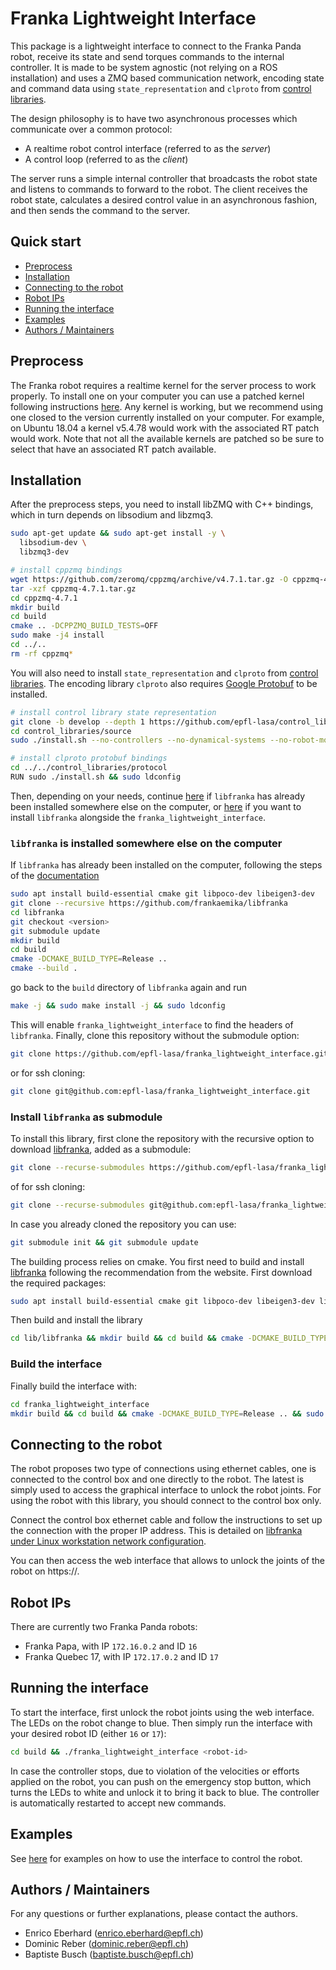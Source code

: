# Franka Lightweight Interface

This package is a lightweight interface to connect to the Franka Panda robot, receive its state and send torques commands
to the internal controller. It is made to be system agnostic (not relying on a ROS installation) and uses a ZMQ based
communication network, encoding state and command data using `state_representation` and `clproto` from
[control libraries](https://github.com/epfl-lasa/control_libraries).

The design philosophy is to have two asynchronous processes which communicate over a common protocol:
- A realtime robot control interface (referred to as the _server_)
- A control loop (referred to as the _client_)

The server runs a simple internal controller that broadcasts the robot state and listens to commands to forward
to the robot. The client receives the robot state, calculates a desired control value in an asynchronous fashion,
and then sends the command to the server.


## Quick start

- [Preprocess](#preprocess)
- [Installation](#installation)
- [Connecting to the robot](#connecting-to-the-robot)
- [Robot IPs](#robot-ips)
- [Running the interface](#running-the-interface)
- [Examples](#examples)
- [Authors / Maintainers](#authors--maintainers)

## Preprocess

The Franka robot requires a realtime kernel for the server process to work properly.
To install one on your computer you can use a patched kernel following instructions [here](https://chenna.me/blog/2020/02/23/how-to-setup-preempt-rt-on-ubuntu-18-04/).
Any kernel is working, but we recommend using one closed to the version currently installed on your computer.
For example, on Ubuntu 18.04 a kernel v5.4.78 would work with the associated RT patch would work.
Note that not all the available kernels are patched so be sure to select that have an associated RT patch available.

## Installation

After the preprocess steps, you need to install libZMQ with C++ bindings, which in turn depends on libsodium and
libzmq3.

```bash
sudo apt-get update && sudo apt-get install -y \
  libsodium-dev \
  libzmq3-dev

# install cppzmq bindings
wget https://github.com/zeromq/cppzmq/archive/v4.7.1.tar.gz -O cppzmq-4.7.1.tar.gz
tar -xzf cppzmq-4.7.1.tar.gz
cd cppzmq-4.7.1
mkdir build
cd build
cmake .. -DCPPZMQ_BUILD_TESTS=OFF
sudo make -j4 install
cd ../..
rm -rf cppzmq*
```

You will also need to install `state_representation` and `clproto`
from [control libraries](https://github.com/epfl-lasa/control_libraries). The encoding library `clproto` also
requires [Google Protobuf](https://github.com/protocolbuffers/protobuf/tree/master/src) to be installed.

```bash
# install control library state representation
git clone -b develop --depth 1 https://github.com/epfl-lasa/control_libraries.git
cd control_libraries/source
sudo ./install.sh --no-controllers --no-dynamical-systems --no-robot-model --auto

# install clproto protobuf bindings
cd ../../control_libraries/protocol
RUN sudo ./install.sh && sudo ldconfig
```

Then, depending on your needs, continue [here](#libfranka-is-installed-somewhere-else-on-the-computer) if `libfranka`
has already been installed somewhere else on the computer, or [here](#install-libfranka-as-submodule) if you want to
install `libfranka` alongside the `franka_lightweight_interface`.

### `libfranka` is installed somewhere else on the computer

If `libfranka` has already been installed on the computer, following the steps of
the [documentation](https://frankaemika.github.io/docs/installation_linux.html)

```bash
sudo apt install build-essential cmake git libpoco-dev libeigen3-dev
git clone --recursive https://github.com/frankaemika/libfranka
cd libfranka
git checkout <version>
git submodule update
mkdir build
cd build
cmake -DCMAKE_BUILD_TYPE=Release ..
cmake --build .
```

go back to the `build` directory of `libfranka` again and run

```bash
make -j && sudo make install -j && sudo ldconfig
```

This will enable `franka_lightweight_interface` to find the headers of `libfranka`. Finally, clone this repository
without the submodule option:

```bash
git clone https://github.com/epfl-lasa/franka_lightweight_interface.git
```

or for ssh cloning:

```bash
git clone git@github.com:epfl-lasa/franka_lightweight_interface.git
```

### Install `libfranka` as submodule

To install this library, first clone the repository with the recursive option to
download [libfranka](https://frankaemika.github.io/docs/libfranka.html), added as a submodule:

```bash
git clone --recurse-submodules https://github.com/epfl-lasa/franka_lightweight_interface.git
```

of for ssh cloning:

```bash
git clone --recurse-submodules git@github.com:epfl-lasa/franka_lightweight_interface.git
```

In case you already cloned the repository you can use:

```bash
git submodule init && git submodule update
```

The building process relies on cmake. You first need to build and
install [libfranka](https://frankaemika.github.io/docs/libfranka.html) following the recommendation from the website.
First download the required packages:

```bash
sudo apt install build-essential cmake git libpoco-dev libeigen3-dev libtool
```

Then build and install the library

```bash
cd lib/libfranka && mkdir build && cd build && cmake -DCMAKE_BUILD_TYPE=Release .. && make -j && sudo make install -j && sudo ldconfig
```

### Build the interface

Finally build the interface with:

```bash
cd franka_lightweight_interface
mkdir build && cd build && cmake -DCMAKE_BUILD_TYPE=Release .. && sudo make install -j && sudo ldconfig
```

## Connecting to the robot

The robot proposes two type of connections using ethernet cables, one is connected to the control box and one directly
to the robot. The latest is simply used to access the graphical interface to unlock the robot joints. For using the
robot with this library, you should connect to the control box only.

Connect the control box ethernet cable and follow the instructions to set up the connection with the proper IP address.
This is detailed
on [libfranka under Linux workstation network configuration](https://frankaemika.github.io/docs/getting_started.html).

You can then access the web interface that allows to unlock the joints of the robot on https://<robot-ip>.

## Robot IPs

There are currently two Franka Panda robots:

- Franka Papa, with IP `172.16.0.2` and ID `16`
- Franka Quebec 17, with IP `172.17.0.2` and ID `17`

## Running the interface

To start the interface, first unlock the robot joints using the web interface. The LEDs on the robot change to blue.
Then simply run the interface with your desired robot ID (either `16` or `17`):

```bash
cd build && ./franka_lightweight_interface <robot-id>
```

In case the controller stops, due to violation of the velocities or efforts applied on the robot, you can push on the
emergency stop button, which turns the LEDs to white and unlock it to bring it back to blue. The controller is
automatically restarted to accept new commands.

## Examples

See [here](examples/README.md) for examples on how to use the interface to control the robot.

## Authors / Maintainers

For any questions or further explanations, please contact the authors.

- Enrico Eberhard ([enrico.eberhard@epfl.ch](mailto:enrico.eberhard@epfl.ch))
- Dominic Reber ([dominic.reber@epfl.ch](mailto:dominic.reber@epfl.ch))
- Baptiste Busch ([baptiste.busch@epfl.ch](mailto:baptiste.busch@epfl.ch))
